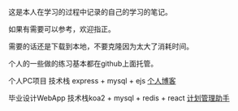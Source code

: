 这是本人在学习的过程中记录的自己的学习的笔记。

如果有需要可以参考，欢迎指正。

需要的话还是下载到本地，不要克隆因为太大了消耗时间。



个人的一些做的练习基本都在github上面托管。

个人PC项目 技术栈 express + mysql + ejs  [个人博客](http://blog.xiaoye121.com)

毕业设计WebApp   技术栈koa2 + mysql + redis + react  [计划管理助手](http://bs.xiaoye121.com)



